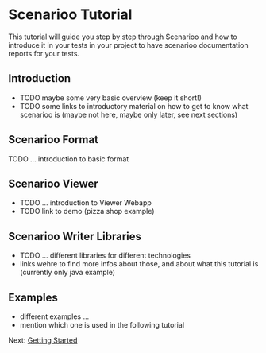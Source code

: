 # Scenarioo Tutorial

This tutorial will guide you step by step through Scenarioo 
and how to introduce it in your tests in your project 
to have scenarioo documentation reports for your tests.

## Introduction

- TODO maybe some very basic overview (keep it short!)
- TODO some links to introductory material on how to get to know what scenarioo is (maybe not here, maybe only later, see next sections)

## Scenarioo Format

TODO ... introduction to basic format 

## Scenarioo Viewer

- TODO ... introduction to Viewer Webapp
- TODO link to demo (pizza shop example)

## Scenarioo Writer Libraries

- TODO ... different libraries for different technologies
- links wehre to find more infos about those, and about what this tutorial is (currently only java example)

## Examples

- different examples ...
- mention which one is used in the following tutorial

Next: [Getting Started](01-getting-started.md)
